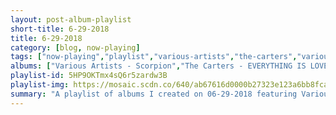 ```yaml
---
layout: post-album-playlist
short-title: 6-29-2018
title: 6-29-2018
category: [blog, now-playing]
tags: ["now-playing","playlist","various-artists","the-carters","various-artists","dinosaur-jr.","j-mascis","various-artists","everclear","the-specials"]
albums: ["Various Artists - Scorpion","The Carters - EVERYTHING IS LOVE","Various Artists - The Now Now","Dinosaur Jr. - Farm","J Mascis - Tied to a Star","Various Artists - The Best of Depeche Mode, Volume 1","Everclear - The Vegas Years","The Specials - The Specials (Deluxe Version)"]
playlist-id: 5HP9OKTmx4sQ6r5zardw3B
playlist-img: https://mosaic.scdn.co/640/ab67616d0000b27323e123a6bb8fca0d10ddd28cab67616d0000b2734d9f7b88e82db31d13ac6668ab67616d0000b273c9ef08879350a57e5f1d7ca2ab67616d0000b273f907de96b9a4fbc04accc0d5
summary: "A playlist of albums I created on 06-29-2018 featuring Various Artists, The Carters, Various Artists, Dinosaur Jr., J Mascis, Various Artists, Everclear, and The Specials"
---
```

